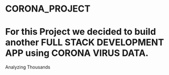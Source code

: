 # CORONA_PROJECT

# For this Project we decided to build another FULL STACK DEVELOPMENT APP using CORONA VIRUS DATA. 
   Analyzing Thousands 
 

